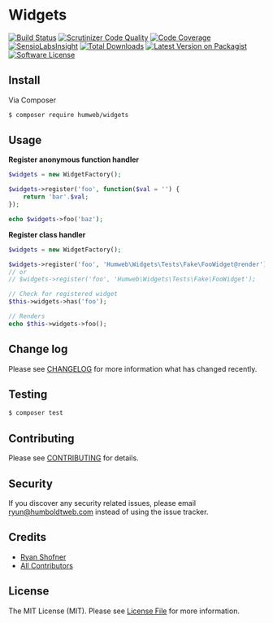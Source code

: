 # Widgets

[![Build Status](https://img.shields.io/travis/humweb/widgets/master.svg?style=flat-square)](https://travis-ci.org/humweb/widgets)
[![Scrutinizer Code Quality](https://scrutinizer-ci.com/g/humweb/widgets/badges/quality-score.png?b=master)](https://scrutinizer-ci.com/g/humweb/widgets/?branch=master)
[![Code Coverage](https://scrutinizer-ci.com/g/humweb/widgets/badges/coverage.png?b=master)](https://scrutinizer-ci.com/g/humweb/widgets/?branch=master)
[![SensioLabsInsight](https://insight.sensiolabs.com/projects/b3b19bb7-3d29-44ac-ba51-d83723b10a6f/mini.png)](https://insight.sensiolabs.com/projects/b3b19bb7-3d29-44ac-ba51-d83723b10a6f)
[![Total Downloads](https://img.shields.io/packagist/dt/humweb/widgets.svg?style=flat-square)](https://packagist.org/packages/humweb/widgets)
[![Latest Version on Packagist](https://img.shields.io/packagist/v/humweb/widgets.svg?style=flat-square)](https://packagist.org/packages/humweb/widgets)
[![Software License](https://img.shields.io/badge/license-MIT-brightgreen.svg?style=flat-square)](LICENSE.md)

## Install

Via Composer

``` bash
$ composer require humweb/widgets
```

## Usage

**Register anonymous function handler**

``` php
$widgets = new WidgetFactory();

$widgets->register('foo', function($val = '') {
    return 'bar'.$val;
});

echo $widgets->foo('baz');
```

**Register class handler**
``` php
$widgets = new WidgetFactory();

$widgets->register('foo', 'Humweb\Widgets\Tests\Fake\FooWidget@render');
// or
// $widgets->register('foo', 'Humweb\Widgets\Tests\Fake\FooWidget');

// Check for registered widget
$this->widgets->has('foo');

// Renders
echo $this->widgets->foo();
```


## Change log

Please see [CHANGELOG](CHANGELOG.md) for more information what has changed recently.


## Testing

``` bash
$ composer test
```


## Contributing

Please see [CONTRIBUTING](CONTRIBUTING.md) for details.

## Security

If you discover any security related issues, please email ryun@humboldtweb.com instead of using the issue tracker.


## Credits

- [Ryan Shofner](https://github.com/ryun)
- [All Contributors](../../contributors)


## License

The MIT License (MIT). Please see [License File](LICENSE.md) for more information.
